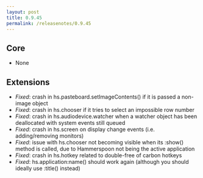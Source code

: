 ```yaml
---
layout: post
title: 0.9.45
permalink: /releasenotes/0.9.45
---
```


## Core
 * None

## Extensions
 * *Fixed*: crash in hs.pasteboard.setImageContents() if it is passed a non-image object
 * *Fixed*: crash in hs.chooser if it tries to select an impossible row number
 * *Fixed*: crash in hs.audiodevice.watcher when a watcher object has been deallocated with system events still queued
 * *Fixed*: crash in hs.screen on display change events (i.e. adding/removing monitors)
 * *Fixed*: issue with hs.chooser not becoming visible when its :show() method is called, due to Hammerspoon not being the active application
 * *Fixed*: crash in hs.hotkey related to double-free of carbon hotkeys
 * *Fixed*: hs.application:name() should work again (although you should ideally use :title() instead)
